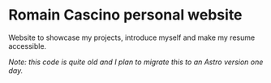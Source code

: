 # Romain Cascino personal website

Website to showcase my projects, introduce myself and make my resume accessible.

_Note: this code is quite old and I plan to migrate this to an Astro version one day._
